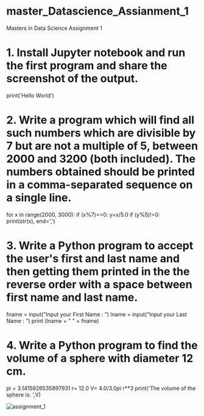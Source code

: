 # master_Datascience_Assianment_1
Masters in Data Science Assignment 1

# 1. Install Jupyter notebook and run the first program and share the screenshot of the output.
print('Hello World')

# 2. Write a program which will find all such numbers which are divisible by 7 but are not a multiple of 5, between 2000 and 3200 (both included). The numbers obtained should be printed in a comma-separated sequence on a single line.
for x in range(2000, 3000):
    if (x%7)==0:
        y=x/5.0
        if (y%5)!=0:   
            print(str(x), end=',')
            
# 3. Write a Python program to accept the user's first and last name and then getting them printed in the the reverse order with a space between first name and last name.
fname = input("Input your First Name : ")
lname = input("Input your Last Name : ")
print (lname + " " + fname)

# 4. Write a Python program to find the volume of a sphere with diameter 12 cm.
pi = 3.1415926535897931
r= 12.0
V= 4.0/3.0*pi* r**3
print('The volume of the sphere is: ',V)



![assignment_1](https://user-images.githubusercontent.com/40954118/43999097-c4a5a662-9e22-11e8-9d53-ed2cec229f69.PNG)
